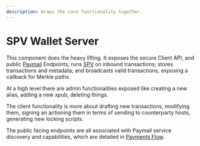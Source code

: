 ```yaml
---
description: Wraps the core functionality together.
---
```


# SPV Wallet Server

This component does the heavy lifting. It exposes the secure Client API, and public [Paymail](https://tsc.bsvblockchain.org/standards/paymail/) Endpoints; runs [SPV](../../../../network-topology/applications/spv-wallet/key-concepts.md) on inbound transactions; stores transactions and metadata; and broadcasts valid transactions, exposing a callback for Merkle paths.

At a high level there are admin functionalities exposed like creating a new alias, adding a new xpub, deleting things.

The client functionality is more about drafting new transactions, modifying them, signing an actioning them in terms of sending to counterparty hosts, generating new locking scripts.

The public facing endpoints are all associated with Paymail service discovery and capabilities, which are detailed in [Payments Flow](../../../../important-concepts/details/SPV%20Wallet/payments-flow.md).
